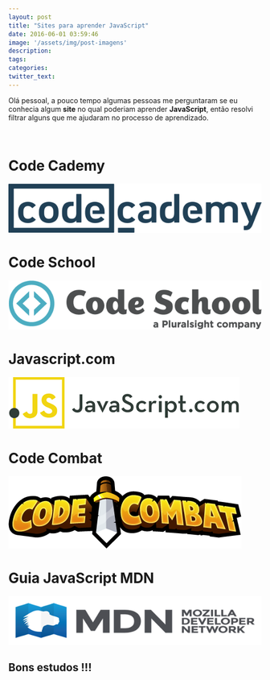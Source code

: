 ```yaml
---
layout: post
title: "Sites para aprender JavaScript"
date: 2016-06-01 03:59:46
image: '/assets/img/post-imagens'
description:
tags:
categories:
twitter_text:
---
```

<p>Olá pessoal, a pouco tempo algumas pessoas me perguntaram se eu conhecia algum <strong>site</strong> no qual poderiam aprender <strong>JavaScript</strong>, então resolvi filtrar alguns que me ajudaram no processo de aprendizado.</p>

<br>

<h1 class="text-center">Code Cademy</h1>
<a href="https://www.codecademy.com" target="_blank"><img src="/assets/img/post-imagens/code-cademy.png" alt=""></a><br>
<h1 class="text-center">Code School</h1>
<a href="https://www.codeschool.com" target="_blank"><img src="/assets/img/post-imagens/code-school.png" alt=""></a><br>
<h1 class="text-center">Javascript.com</h1>
<a href="https://www.javascript.com" target="_blank"><img src="/assets/img/post-imagens/javascript-com.png" alt=""></a><br>
<h1 class="text-center">Code Combat</h1>
<a href="https://www.codecombat.com" target="_blank"><img src="/assets/img/post-imagens/code-combat.png" alt=""></a><br>
<h1 class="text-center">Guia JavaScript MDN</h1>
<a href="https://developer.mozilla.org/pt-BR/docs/Web/JavaScript/Guide" target="_blank"><img src="/assets/img/post-imagens/mdn-developer.png" alt=""></a>

<h2 class="text-center">Bons estudos !!!</h2>
